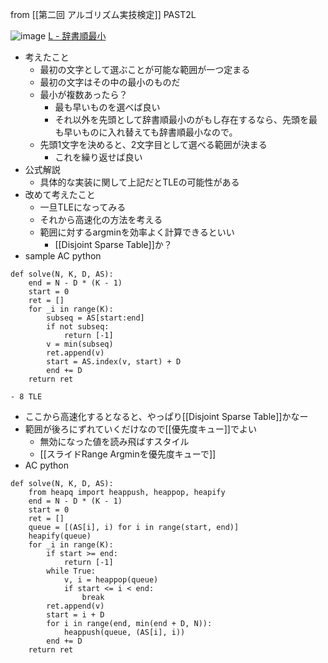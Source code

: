 
from [[第二回 アルゴリズム実技検定]]
PAST2L

![image](https://gyazo.com/c664b1d0acb09d62cb4f03914e6ca3ca/thumb/1000)
[L - 辞書順最小](https://atcoder.jp/contests/past202004-open/tasks/past202004_l)
- 考えたこと
    - 最初の文字として選ぶことが可能な範囲が一つ定まる
    - 最初の文字はその中の最小のものだ
    - 最小が複数あったら？
        - 最も早いものを選べば良い
        - それ以外を先頭として辞書順最小のがもし存在するなら、先頭を最も早いものに入れ替えても辞書順最小なので。
    - 先頭1文字を決めると、2文字目として選べる範囲が決まる
        - これを繰り返せば良い
- 公式解説
    - 具体的な実装に関して上記だとTLEの可能性がある
- 改めて考えたこと
    - 一旦TLEになってみる
    - それから高速化の方法を考える
    - 範囲に対するargminを効率よく計算できるといい
        - [[Disjoint Sparse Table]]か？
- sample AC
python

```
def solve(N, K, D, AS):
    end = N - D * (K - 1)
    start = 0
    ret = []
    for _i in range(K):
        subseq = AS[start:end]
        if not subseq:
            return [-1]
        v = min(subseq)
        ret.append(v)
        start = AS.index(v, start) + D
        end += D
    return ret
```

    - 8 TLE
- ここから高速化するとなると、やっぱり[[Disjoint Sparse Table]]かなー
- 範囲が後ろにずれていくだけなので[[優先度キュー]]でよい
    - 無効になった値を読み飛ばすスタイル
    - [[スライドRange Argminを優先度キューで]]
- AC
python

```
def solve(N, K, D, AS):
    from heapq import heappush, heappop, heapify
    end = N - D * (K - 1)
    start = 0
    ret = []
    queue = [(AS[i], i) for i in range(start, end)]
    heapify(queue)
    for _i in range(K):
        if start >= end:
            return [-1]
        while True:
            v, i = heappop(queue)
            if start <= i < end:
                break
        ret.append(v)
        start = i + D
        for i in range(end, min(end + D, N)):
            heappush(queue, (AS[i], i))
        end += D
    return ret
```


